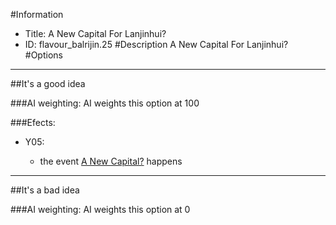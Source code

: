 #Information
 - Title: A New Capital For Lanjinhui?
 - ID: flavour_balrijin.25
#Description
A New Capital For Lanjinhui?
#Options

___
##It's a good idea

###AI weighting:
AI weights this option at 100


###Efects:<ul><li>Y05:</li><ul><li>the event [A New Capital?](../events/a_new_capital.md) happens</li></ul></ul>

___
##It's a bad idea

###AI weighting:
AI weights this option at 0

